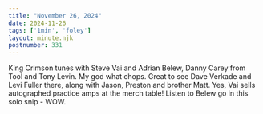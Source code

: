 ```yaml
---
title: "November 26, 2024"
date: 2024-11-26
tags: ['1min', 'foley']
layout: minute.njk
postnumber: 331
---
```

King Crimson tunes with Steve Vai and Adrian Belew, Danny Carey from Tool and Tony Levin. My god what chops. Great to see Dave Verkade and Levi Fuller there, along with Jason, Preston and brother Matt. Yes, Vai sells autographed practice amps at the merch table! Listen to Belew go in this solo snip - WOW.